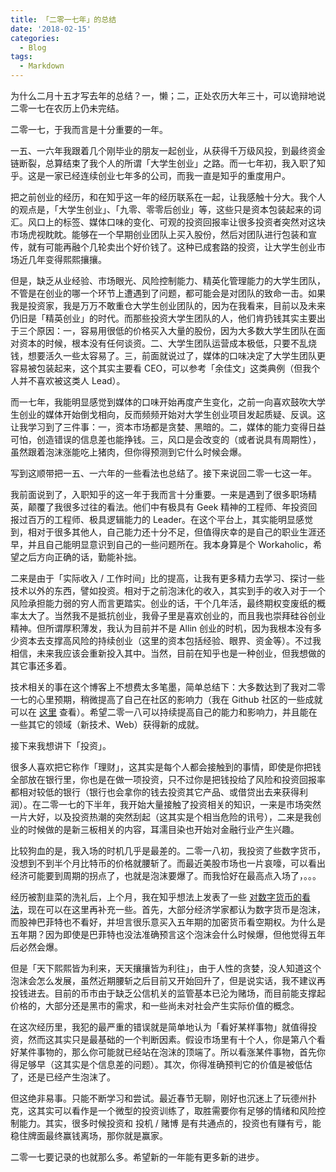 ```yaml
---
title: 「二零一七年」的总结
date: '2018-02-15'
categories:
  - Blog
tags:
  - Markdown
---
```


为什么二月十五才写去年的总结？一，懒；二，正处农历大年三十，可以诡辩地说二零一七在农历上仍未完结。

二零一七，于我而言是十分重要的一年。

一五、一六年我跟着几个刚毕业的朋友一起创业，从获得千万级风投，到最终资金链断裂，总算结束了我个人的所谓「大学生创业」之路。而一七年初，我入职了知乎。这是一家已经连续创业七年多的公司，而我一直是知乎的重度用户。

把之前创业的经历，和在知乎这一年的经历联系在一起，让我感触十分大。我个人的观点是，「大学生创业」、「九零、零零后创业」等，这些只是资本包装起来的词汇。风口上的标签、媒体口味的变化、可观的投资回报率让很多投资者突然对这块市场虎视眈眈。能够在一个早期创业团队上买入股份，然后对团队进行包装和宣传，就有可能再融个几轮卖出个好价钱了。这种已成套路的投资，让大学生创业市场近几年变得熙熙攘攘。

但是，缺乏从业经验、市场眼光、风险控制能力、精英化管理能力的大学生团队，不管是在创业的哪一个环节上遭遇到了问题，都可能会是对团队的致命一击。如果我是投资家，我是万万不敢重仓大学生创业团队的，因为在我看来，目前以及未来仍旧是「精英创业」的时代。而那些投资大学生团队的人，他们肯扔钱其实主要出于三个原因：一，容易用很低的价格买入大量的股份，因为大多数大学生团队在面对资本的时候，根本没有任何谈资。二、大学生团队运营成本极低，只要不乱烧钱，想要活久一些太容易了。三，前面就说过了，媒体的口味决定了大学生团队更容易被包装起来，这个其实主要看 CEO，可以参考「余佳文」这类典例（但我个人并不喜欢被这类人 Lead）。

而一七年，我能明显感觉到媒体的口味开始再度产生变化，之前一向喜欢鼓吹大学生创业的媒体开始倒戈相向，反而频频开始对大学生创业项目发起质疑、反讽。这让我学习到了三件事：一，资本市场都是贪婪、黑暗的。二，媒体的能力变得日益可怕，创造错误的信息差也能挣钱。三，风口是会改变的（或者说具有周期性），虽然跟着泡沫涨能吃上猪肉，但你得预测到它什么时候会爆。

写到这顺带把一五、一六年的一些看法也总结了。接下来说回二零一七这一年。

我前面说到了，入职知乎的这一年于我而言十分重要。一来是遇到了很多职场精英，颠覆了我很多过往的看法。他们中有极具有 Geek 精神的工程师、年投资回报过百万的工程师、极具逻辑能力的 Leader。在这个平台上，其实能明显感觉到，相对于很多其他人，自己能力还十分不足，但值得庆幸的是自己的职业生涯还早，并且自己能明显意识到自己的一些问题所在。我本身算是个 Workaholic，希望之后方向正确的话，勤能补拙。

二来是由于「实际收入 / 工作时间」比的提高，让我有更多精力去学习、探讨一些技术以外的东西，譬如投资。相对于之前泡沫化的收入，其实到手的收入对于一个风险承担能力弱的穷人而言更踏实。创业的话，干个几年活，最终期权变废纸的概率太大了。当然我不是抵抗创业，我骨子里是喜欢创业的，而且我也崇拜硅谷创业精神。但所谓厚积薄发，我认为目前并不是 Allin 创业的时机，因为我根本没有多少资本去支撑高风险的持续创业（这里的资本包括经验、眼界、资金等）。不过我相信，未来我应该会重新投入其中。当然，目前在知乎也是一种创业，但我想做的其它事还多着。

技术相关的事在这个博客上不想费太多笔墨，简单总结下：大多数达到了我对二零一七的心里预期，稍微提高了自己在社区的影响力（我在 Github 社区的一些成就可以在 [这里](http://git-awards.com/users/nekocode) 查看）。希望二零一八可以持续提高自己的能力和影响力，并且能在一些其它的领域（新技术、Web）获得新的成就。

接下来我想讲下「投资」。

很多人喜欢把它称作「理财」，这其实是每个人都会接触到的事情，即使是你把钱全部放在银行里，你也是在做一项投资，只不过你是把钱投给了风险和投资回报率都相对较低的银行（银行也会拿你的钱去投资其它产品、或借贷出去来获得利润）。在二零一七的下半年，我开始大量接触了投资相关的知识，一来是市场突然一片大好，以及投资热潮的突然刮起（这其实是个相当危险的讯号），二来是我创业的时候做的是新三板相关的内容，耳濡目染也开始对金融行业产生兴趣。

比较狗血的是，我入场的时机几乎是最差的。二零一八初，我投资了些数字货币，没想到不到半个月比特币的价格就腰斩了。而最近美股市场也一片哀嚎，可以看出经济可能要到周期的拐点了，也就是泡沫要爆了。而我恰好在最高点入场了，。。。

经历被割韭菜的洗礼后，上个月，我在知乎想法上发表了一些 [对数字货币的看法](https://www.zhihu.com/pin/938432484480962560)，现在可以在这里再补充一些。首先，大部分经济学家都认为数字货币是泡沫，而股神巴菲特也不看好，并坦言很乐意买入五年期的加密货币看空期权。为什么是五年期？因为即使是巴菲特也没法准确预言这个泡沫会什么时候爆，但他觉得五年后必然会爆。

但是「天下熙熙皆为利来，天天攘攘皆为利往」，由于人性的贪婪，没人知道这个泡沫会怎么发展，虽然近期腰斩之后目前又开始回升了，但是说实话，我不建议再投钱进去。目前的币市由于缺乏公信机关的监管基本已沦为赌场，而目前能支撑起价格的，大部分还是黑市的需求，和一些尚未对社会产生实际价值的概念。

在这次经历里，我犯的最严重的错误就是简单地认为「看好某样事物」就值得投资，然而这其实只是最基础的一个判断因素。假设市场里有十个人，你是第八个看好某件事物的，那么你可能就已经站在泡沫的顶端了。所以看涨某件事物，首先你得足够早（这其实是个信息差的问题）。其次，你得准确预判它的价值是被低估了，还是已经产生泡沫了。

但这绝非易事。只能不断学习和尝试。最近春节无聊，刚好也沉迷上了玩德州扑克，这其实可以看作是一个微型的投资训练了，取胜需要你有足够的情绪和风险控制能力。其实，很多时候投资和 投机 / 赌博 是有共通点的，投资也有赚有亏，能稳住牌面最终赢钱离场，那你就是赢家。

二零一七要记录的也就那么多。希望新的一年能有更多新的进步。